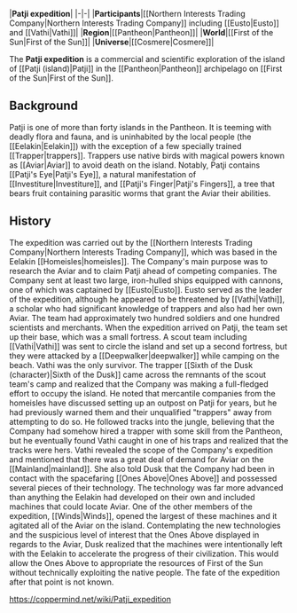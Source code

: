 |**Patji expedition**|
|-|-|
|**Participants**|[[Northern Interests Trading Company\|Northern Interests Trading Company]] including [[Eusto\|Eusto]] and [[Vathi\|Vathi]]|
|**Region**|[[Pantheon\|Pantheon]]|
|**World**|[[First of the Sun\|First of the Sun]]|
|**Universe**|[[Cosmere\|Cosmere]]|

The **Patji expedition** is a commercial and scientific exploration of the island of [[Patji (island)\|Patji]] in the [[Pantheon\|Pantheon]] archipelago on [[First of the Sun\|First of the Sun]].

## Background
Patji is one of more than forty islands in the Pantheon. It is teeming with deadly flora and fauna, and is uninhabited by the local people (the [[Eelakin\|Eelakin]]) with the exception of a few specially trained [[Trapper\|trappers]]. Trappers use native birds with magical powers known as [[Aviar\|Aviar]] to avoid death on the island. Notably, Patji contains [[Patji's Eye\|Patji's Eye]], a natural manifestation of [[Investiture\|Investiture]], and [[Patji's Finger\|Patji's Fingers]], a tree that bears fruit containing parasitic worms that grant the Aviar their abilities.

## History
The expedition was carried out by the [[Northern Interests Trading Company\|Northern Interests Trading Company]], which was based in the Eelakin [[Homeisles\|homeisles]]. The Company's main purpose was to research the Aviar and to claim Patji ahead of competing companies. The Company sent at least two large, iron-hulled ships equipped with cannons, one of which was captained by [[Eusto\|Eusto]]. Eusto served as the leader of the expedition, although he appeared to be threatened by [[Vathi\|Vathi]], a scholar who had significant knowledge of trappers and also had her own Aviar. The team had approximately two hundred soldiers and one hundred scientists and merchants. When the expedition arrived on Patji, the team set up their base, which was a small fortress. A scout team including [[Vathi\|Vathi]] was sent to circle the island and set up a second fortress, but they were attacked by a [[Deepwalker\|deepwalker]] while camping on the beach. Vathi was the only survivor.
The trapper [[Sixth of the Dusk (character)\|Sixth of the Dusk]] came across the remnants of the scout team's camp and realized that the Company was making a full-fledged effort to occupy the island. He noted that mercantile companies from the homeisles have discussed setting up an outpost on Patji for years, but he had previously warned them and their unqualified "trappers" away from attempting to do so. He followed tracks into the jungle, believing that the Company had somehow hired a trapper with some skill from the Pantheon, but he eventually found Vathi caught in one of his traps and realized that the tracks were hers.
Vathi revealed the scope of the Company's expedition and mentioned that there was a great deal of demand for Aviar on the [[Mainland\|mainland]]. She also told Dusk that the Company had been in contact with the spacefaring [[Ones Above\|Ones Above]] and possessed several pieces of their technology. The technology was far more advanced than anything the Eelakin had developed on their own and included machines that could locate Aviar. One of the other members of the expedition, [[Winds\|Winds]], opened the largest of these machines and it agitated all of the Aviar on the island.
Contemplating the new technologies and the suspicious level of interest that the Ones Above displayed in regards to the Aviar, Dusk realized that the machines were intentionally left with the Eelakin to accelerate the progress of their civilization. This would allow the Ones Above to appropriate the resources of First of the Sun without technically exploiting the native people. The fate of the expedition after that point is not known.



https://coppermind.net/wiki/Patji_expedition